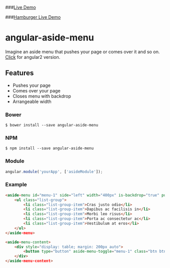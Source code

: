###[Live Demo](http://plnkr.co/edit/Q0WNFYmqrGSB6QKQtCp3?p=preview)

###[Hamburger Live Demo](http://plnkr.co/edit/1ALqm5MRDtdwsFBN1OYm?p=preview)


# angular-aside-menu
Imagine an aside menu that pushes your page or comes over it and so on.
[Click](https://github.com/mahmutduva/ng2-aside) for angular2 version.

## Features
- Pushes your page
- Comes over your page
- Closes menu with backdrop
- Arrangeable width


### Bower
```
$ bower install --save angular-aside-menu
```

### NPM
```
$ npm install --save angular-aside-menu
```

### Module
```javascript
angular.module('yourApp', ['asideModule']);
```

### Example

```html
<aside-menu id="menu-1" side="left" width="400px" is-backdrop="true" push-content="false">
    <ul class="list-group">
        <li class="list-group-item">Cras justo odio</li>
        <li class="list-group-item">Dapibus ac facilisis in</li>
        <li class="list-group-item">Morbi leo risus</li>
        <li class="list-group-item">Porta ac consectetur ac</li>
        <li class="list-group-item">Vestibulum at eros</li>
    </ul>
</aside-menu>
```
```html
<aside-menu-content>
    <div style="display: table; margin: 200px auto">
        <button type="button" aside-menu-toggle="menu-1" class="btn btn-default">Left</button>
    </div>
</aside-menu-content>
```

